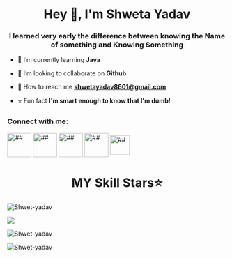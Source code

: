        
<h1 align="center">Hey 👋, I'm Shweta Yadav </h1>
<h3 align="center">I learned very early the difference between knowing the Name of something and Knowing Something</h3>

 <p align="left">
       
   

 

</p> 
 
 
- 🌱 I’m currently learning **Java**

- 🤝 I’m looking to collaborate on **Github**

- 📧 How to reach me **shwetayadav8601@gmail.com**

- ⭐ Fun fact **I'm smart enough to know that I'm dumb!** 


<h3 align="left">Connect with me:</h3>
<p align="left">
<a href="https://www.codechef.com/users/shweta_yadav" target="blank"><img align="center" src="https://github.com/Shwet-yadav/Shwet-yadav/blob/main/github/cheflogo.png" alt="##" height="55" width="55" /></a>
<a href="https://www.linkedin.com/in/shweta-yadav-5242a8202/" target="blank"><img align="center" src="https://github.com/Shwet-yadav/Shwet-yadav/blob/main/github/linkedinlogo.png" alt="##" height="55" width="55" /></a>
<a href="https://twitter.com/Shweta_Yadav__?s=08" target="blank"><img align="center" src="https://github.com/Shwet-yadav/Shwet-yadav/blob/main/github/twitterlogo.png" alt="##" height="55" width="55" /></a>
<a href="https://auth.geeksforgeeks.org/user/shwetayadav8601" target="blank"><img align="center" src="https://github.com/Shwet-yadav/Shwet-yadav/blob/main/github/gfglogo.png" alt="##" height="55" width="55" /></a>
 <a href="https://www.instagram.com/el_estrella__/" target="blank"><img align="center" src="https://github.com/Shwet-yadav/Shwet-yadav/blob/main/github/insta2.png" alt="##" height="45" width="45" /></a>
</p>





<h1 align="center">MY Skill Stars⭐</h1>               


<p><img align="center" src="https://github.com/Shwet-yadav/Shwet-yadav/blob/main/github/Untitled%20Diagram-Page-2.png" alt="Shwet-yadav" /></p>

<p>
  <img src = "https://github-readme-stats.vercel.app/api?username=Shwet-yadav&show_icons=true&theme=tokyonight&line_height=27">
 
</p>

<p><img align="center" src="https://github-readme-streak-stats.herokuapp.com/?user=Shwet-yadav&theme=tokyonight" alt="Shwet-yadav" /></p>
<p><img align="center" src="https://github.com/Shwet-yadav/Shwet-yadav/blob/main/github/view.png/?user=Shwet-yadav&theme=tokyonight" alt="Shwet-yadav" /></p>
 



